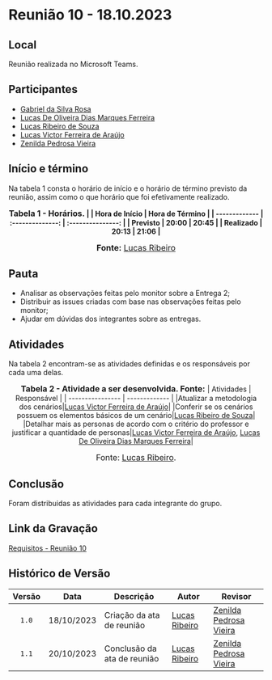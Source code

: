 # Reunião 10 - 18.10.2023

## Local

Reunião realizada no Microsoft Teams.

## Participantes

* [Gabriel da Silva Rosa](https://github.com/gabrielrosa09)
* [Lucas De Oliveira Dias Marques Ferreira](https://github.com/LucasOliveiraDiasMarquesFerreira)
* [Lucas Ribeiro de Souza](https://github.com/lucassouzs)
* [Lucas Victor Ferreira de Araújo](https://github.com/Lucas13032003)
* [Zenilda Pedrosa Vieira](https://github.com/zenildavieira)

## Início e término

Na tabela 1 consta o horário de início e o horário de término previsto da reunião, assim como o que horário que foi efetivamente realizado.

<div align="center">

<font size="3"><p style="text-align: center"><b>Tabela 1 - Horários.</font>
|               | Hora de Início   | Hora de Término   |
| ------------- | :--------------: | :---------------: |
| Previsto      |      20:00       |      20:45        |
| Realizado     |      20:13       |      21:06        |

<font size="3">Fonte:</b> [Lucas Ribeiro](https://github.com/lucassouzs)</b></p></font>

</div>


## Pauta

* Analisar as observações feitas pelo monitor sobre a Entrega 2;
* Distribuir as issues criadas com base nas observações feitas pelo monitor;
* Ajudar em dúvidas dos integrantes sobre as entregas.

## Atividades

Na tabela 2 encontram-se as atividades definidas e os responsáveis por cada uma delas.

<div align="center">

<font size="3"><p style="text-align: center"><b>Tabela 2 - Atividade a ser desenvolvida. Fonte:</b> </font>
| Atividades       | Responsável   |
| ---------------- | ------------- |
|Atualizar a metodologia dos cenários|[Lucas Victor Ferreira de Araújo](https://github.com/Lucas13032003)|
|Conferir se os cenários possuem os elementos básicos de um cenário|[Lucas Ribeiro de Souza](https://github.com/lucassouzs)|
|Detalhar mais as personas de acordo com o critério do professor e justificar a quantidade de personas|[Lucas Victor Ferreira de Araújo](https://github.com/Lucas13032003), [Lucas De Oliveira Dias Marques Ferreira](https://github.com/LucasOliveiraDiasMarquesFerreira)|

<font size="3">Fonte:</b> [Lucas Ribeiro](https://github.com/lucassouzs).</b></p></font>

</div>

## Conclusão

Foram distribuidas as atividades para cada integrante do grupo.

## Link da Gravação

[Requisitos - Reunião 10](xxxx)

## Histórico de Versão

| Versão | Data | Descrição | Autor | Revisor |
| :----: | ---- | --------- | ----- | ------- |
| `1.0`  |18/10/2023| Criação da ata de reunião | [Lucas Ribeiro](https://github.com/lucassouzs) | [Zenilda Pedrosa Vieira](https://github.com/zenildavieira) |
| `1.1`  |20/10/2023| Conclusão da ata de reunião | [Lucas Ribeiro](https://github.com/lucassouzs) | [Zenilda Pedrosa Vieira](https://github.com/zenildavieira) |
